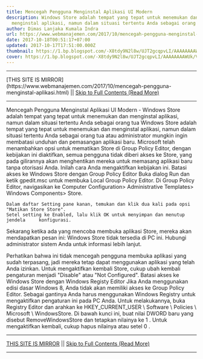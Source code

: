 ```yaml
---
title: Mencegah Pengguna Menginstal Aplikasi UI Modern
description: Windows Store adalah tempat yang tepat untuk menemukan dan
  menginstal aplikasi, namun dalam situasi tertentu Anda sebagai orang tua
author: Dimas Lanjaka Kumala Indra
url: https://www.webmanajemen.com/2017/10/mencegah-pengguna-menginstal-aplikasi.html
date: 2017-10-18T00:51:17+07:00
updated: 2017-10-17T17:51:00.000Z
thumbnail: https://1.bp.blogspot.com/-X8tdy9N2l8w/UJT2gcqpvLI/AAAAAAAAWUk/VPPxUYEMDPs/s1600/Windows-Store-Disable.png
cover: https://1.bp.blogspot.com/-X8tdy9N2l8w/UJT2gcqpvLI/AAAAAAAAWUk/VPPxUYEMDPs/s1600/Windows-Store-Disable.png
---
```


<hr/> [THIS SITE IS MIRROR](https://www.webmanajemen.com/2017/10/mencegah-pengguna-menginstal-aplikasi.html) || <a href="https://www.webmanajemen.com/2017/10/mencegah-pengguna-menginstal-aplikasi.html" rel="follow" class="button" id="read-more">Skip to Full Contents (Read More)</a> <hr/> Mencegah Pengguna Menginstal Aplikasi UI Modern - Windows Store adalah tempat yang tepat untuk menemukan dan menginstal aplikasi, namun dalam situasi tertentu Anda sebagai orang tua Windows Store adalah tempat yang tepat untuk menemukan dan menginstal     aplikasi, namun dalam situasi tertentu Anda sebagai orang tua atau     administrator mungkin ingin membatasi unduhan dan pemasangan aplikasi baru. 
Microsoft telah menambahkan opsi untuk mematikan Store di Group Policy     Editor, dengan kebijakan ini diaktifkan, semua pengguna tidak diberi akses     ke Store, yang pada gilirannya akan menghentikan mereka untuk memasang     aplikasi baru tanpa otorisasi Anda. Inilah cara Anda mengaktifkan kebijakan     ini. 
    Batasi akses ke Windows Store dengan Group Policy Editor 
Buka dialog Run dan ketik gpedit.msc untuk membuka Local Group Policy     Editor.     
    Di Group Policy Editor, navigasikan ke Computer Configuration>     Administrative Templates> Windows Components> Store.     
        
    Dalam daftar Setting pane kanan, temukan dan klik dua kali pada opsi     "Matikan Store Store". 
    Setel setting ke Enabled, lalu klik OK untuk menyimpan dan menutup jendela     konfigurasi. 
Sekarang ketika ada yang mencoba membuka aplikasi Store, mereka akan     mendapatkan pesan ini: 
Windows Store tidak tersedia di PC ini. Hubungi administrator sistem         Anda untuk informasi lebih lanjut.     

Perhatikan bahwa ini tidak mencegah pengguna membuka aplikasi yang sudah     terpasang, jadi mereka tetap dapat menggunakan aplikasi yang telah Anda     izinkan. 
Untuk mengaktifkan kembali Store, cukup ubah kembali pengaturan menjadi     "Disable" atau "Not Configured". 
    Batasi akses ke Windows Store dengan Windows Registy Editor 
Jika Anda menggunakan edisi dasar Windows 8, Anda tidak akan memiliki akses     ke Group Policy Editor. Sebagai gantinya Anda harus menggunakan Windows     Registry untuk mengaktifkan pengaturan ini pada PC Anda. Untuk     melakukannya, buka Registry Editor dan arahkan ke HKEY_CURRENT_USER \     Software \ Policies \ Microsoft \ WindowsStore. Di bawah kunci ini, buat     nilai DWORD baru yang disebut RemoveWindowsStore dan tetapkan     nilainya ke 1 . Untuk mengaktifkan kembali, cukup hapus     nilainya atau setel 0 . <hr/> [THIS SITE IS MIRROR](https://www.webmanajemen.com/2017/10/mencegah-pengguna-menginstal-aplikasi.html) || <a href="https://www.webmanajemen.com/2017/10/mencegah-pengguna-menginstal-aplikasi.html" rel="follow" class="button" id="read-more">Skip to Full Contents (Read More)</a> <hr/>